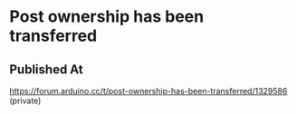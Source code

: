 # Post ownership has been transferred

## Published At

https://forum.arduino.cc/t/post-ownership-has-been-transferred/1329586 (private)
